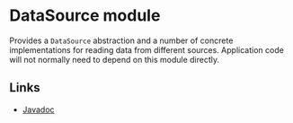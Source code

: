 # DataSource module

Provides a `DataSource` abstraction and a number of concrete implementations for
reading data from different sources. Application code will not normally need to
depend on this module directly.

## Links

*   [Javadoc][]

[Javadoc]: https://developer.android.com/reference/androidx/media3/packages
